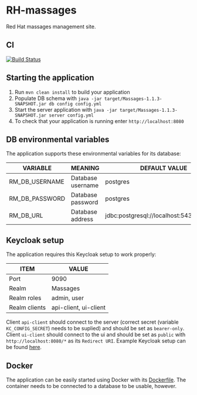 # RH-massages

Red Hat massages management site.

## CI

[![Build Status](https://travis-ci.org/PSilling/rh-massages)](https://travis-ci.org/PSilling/rh-massages)

## Starting the application

1. Run `mvn clean install` to build your application
1. Populate DB schema with `java -jar target/Massages-1.1.3-SNAPSHOT.jar db config config.yml`
1. Start the server application with `java -jar target/Massages-1.1.3-SNAPSHOT.jar server config.yml`
1. To check that your application is running enter `http://localhost:8080`

## DB environmental variables

The application supports these environmental variables for its database:

| VARIABLE        | MEANING                       | DEFAULT VALUE                             |
| --------------- |------------------------------ | ----------------------------------------- |
| RM_DB_USERNAME  | Database username             | postgres                                  |
| RM_DB_PASSWORD  | Database password             | postgres                                  |
| RM_DB_URL       | Database address              | jdbc:postgresql://localhost:5432/postgres |


## Keycloak setup

The application requires this Keycloak setup to work properly:

| ITEM            | VALUE                   |
| --------------- |-------------------------|
| Port            | 9090                    |
| Realm           | Massages                |
| Realm roles     | admin, user             |
| Realm clients   | api-client, ui-client   |

Client `api-client` should connect to the server (correct secret (variable `KC_CONFIG_SECRET`) needs to be suplied) and should be set as `bearer-only`.
Client `ui-client` should connect to the ui and should be set as `public` with `http://localhost:8080/*` as its `Redirect URI`.
Example Keycloak setup can be found [here](https://github.com/PSilling/rh-massages/blob/master/dropwizard-api/docs/keycloak-export.json).

## Docker

The application can be easily started using Docker with its [Dockerfile](https://github.com/PSilling/rh-massages/blob/master/dropwizard-api/Dockerfile).
The container needs to be connected to a database to be usable, however.
